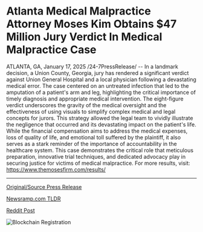 # Atlanta Medical Malpractice Attorney Moses Kim Obtains $47 Million Jury Verdict In Medical Malpractice Case

ATLANTA, GA, January 17, 2025 /24-7PressRelease/ -- In a landmark decision, a Union County, Georgia, jury has rendered a significant verdict against Union General Hospital and a local physician following a devastating medical error. The case centered on an untreated infection that led to the amputation of a patient's arm and leg, highlighting the critical importance of timely diagnosis and appropriate medical intervention.  The eight-figure verdict underscores the gravity of the medical oversight and the effectiveness of using visuals to simplify complex medical and legal concepts for jurors. This strategy allowed the legal team to vividly illustrate the negligence that occurred and its devastating impact on the patient's life.  While the financial compensation aims to address the medical expenses, loss of quality of life, and emotional toll suffered by the plaintiff, it also serves as a stark reminder of the importance of accountability in the healthcare system.  This case demonstrates the critical role that meticulous preparation, innovative trial techniques, and dedicated advocacy play in securing justice for victims of medical malpractice.  For more results, visit: https://www.themosesfirm.com/results/ 

---

[Original/Source Press Release](https://www.24-7pressrelease.com/press-release/518265/atlanta-medical-malpractice-attorney-moses-kim-obtains-47-million-jury-verdict-in-medical-malpractice-case)
                    

[Newsramp.com TLDR](https://newsramp.com/curated-news/landmark-verdict-in-medical-malpractice-case-against-union-general-hospital-and-physician/6f9bbf827372707451b5c6511befb474) 

 



[Reddit Post](https://www.reddit.com/r/HealthCareNewsInfo/comments/1i3o55e/landmark_verdict_in_medical_malpractice_case/) 



![Blockchain Registration](https://cdn.newsramp.app/24-7PressRelease/qrcode/251/17/tint48Kb.webp)